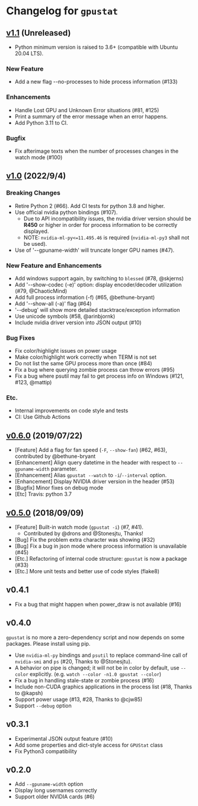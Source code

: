 Changelog for `gpustat`
=======================

## [v1.1][milestone-1.1] (Unreleased)

[milestone-1.1]: https://github.com/wookayin/gpustat/milestone/5

- Python minimum version is raised to 3.6+ (compatible with Ubuntu 20.04 LTS).

### New Feature

- Add a new flag --no-processes to hide process information (#133)

### Enhancements

- Handle Lost GPU and Unknown Error situations (#81, #125)
- Print a summary of the error message when an error happens.
- Add Python 3.11 to CI.

### Bugfix

- Fix afterimage texts when the number of processes changes in the watch mode (#100)


## [v1.0][milestone-1.0] (2022/9/4)

[milestone-1.0]: https://github.com/wookayin/gpustat/milestone/4

### Breaking Changes

- Retire Python 2 (#66). Add CI tests for python 3.8 and higher.
- Use official nvidia python bindings (#107).
    - Due to API incompatibility issues, the nvidia driver version should be **R450** or higher
      in order for process information to be correctly displayed.
    - NOTE: `nvidia-ml-py<=11.495.46` is required (`nvidia-ml-py3` shall not be used).
- Use of '--gpuname-width' will truncate longer GPU names (#47).

### New Feature and Enhancements

- Add windows support again, by switching to `blessed` (#78, @skjerns)
- Add '--show-codec (-e)' option: display encoder/decoder utilization (#79, @ChaoticMind)
- Add full process information (-f) (#65, @bethune-bryant)
- Add '--show-all (-a)' flag (#64)
- '--debug' will show more detailed stacktrace/exception information
- Use unicode symbols (#58, @arinbjornk)
- Include nvidia driver version into JSON output (#10)

### Bug Fixes

- Fix color/highlight issues on power usage
- Make color/highlight work correctly when TERM is not set
- Do not list the same GPU process more than once (#84)
- Fix a bug where querying zombie process can throw errors (#95)
- Fix a bug where psutil may fail to get process info on Windows (#121, #123, @mattip)

### Etc.

- Internal improvements on code style and tests
- CI: Use Github Actions


## [v0.6.0][milestone-0.6] (2019/07/22)

[milestone-0.6]: https://github.com/wookayin/gpustat/issues?q=milestone%3A0.6

- [Feature] Add a flag for fan speed (`-F`, `--show-fan`) (#62, #63), contributed by @bethune-bryant
- [Enhancement] Align query datetime in the header with respect to `--gpuname-width` parameter.
- [Enhancement] Alias `gpustat --watch` to `-i`/`--interval` option.
- [Enhancement] Display NVIDIA driver version in the header (#53)
- [Bugfix] Minor fixes on debug mode
- [Etc] Travis: python 3.7


## [v0.5.0][milestone-0.5] (2018/09/09)

[milestone-0.5]: https://github.com/wookayin/gpustat/issues?q=milestone%3A0.5

- [Feature] Built-in watch mode (`gpustat -i`) (#7, #41).
   - Contributed by @drons and @Stonesjtu, Thanks!
- [Bug] Fix the problem extra character was showing (#32)
- [Bug] Fix a bug in json mode where process information is unavailable (#45)
- [Etc.] Refactoring of internal code structure: `gpustat` is now a package (#33)
- [Etc.] More unit tests and better use of code styles (flake8)



## v0.4.1

- Fix a bug that might happen when power_draw is not available (#16)


## v0.4.0

`gpustat` is no more a zero-dependency script and now depends on some packages. Please install using pip.

- Use `nvidia-ml-py` bindings and `psutil` to replace command-line call of `nvidia-smi` and `ps` (#20, Thanks to @Stonesjtu).
- A behavior on pipe is changed; it will not be in color by default, use `--color` explicitly. (e.g. `watch --color -n1.0 gpustat --color`)
- Fix a bug in handling stale-state or zombie process (#16)
- Include non-CUDA graphics applications in the process list (#18, Thanks to @kapsh)
- Support power usage (#13, #28, Thanks to @cjw85)
- Support `--debug` option


## v0.3.1

- Experimental JSON output feature (#10)
- Add some properties and dict-style access for `GPUStat` class
- Fix Python3 compatibility


## v0.2.0

- Add `--gpuname-width` option
- Display long usernames correctly
- Support older NVIDIA cards (#6)
